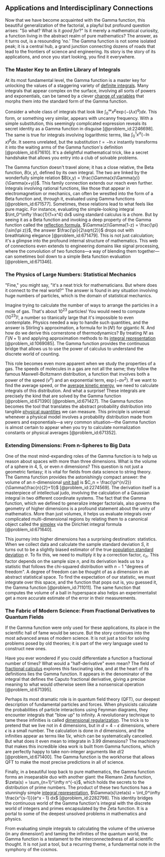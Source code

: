 ## Applications and Interdisciplinary Connections

Now that we have become acquainted with the Gamma function, this beautiful generalization of the factorial, a playful but profound question arises: "So what? What is it *good for*?" Is it merely a mathematical curiosity, a function living in the abstract realm of pure mathematics? The answer, as it turns out, is a resounding 'no.' The Gamma function is not some isolated peak; it is a central hub, a grand junction connecting dozens of roads that lead to the frontiers of science and engineering. Its story is the story of its applications, and once you start looking, you find it everywhere.

### The Master Key to an Entire Library of Integrals

At its most fundamental level, the Gamma function is a master key for unlocking the values of a staggering variety of [definite integrals](@article_id:147118). Many integrals that appear complex on the surface, involving all sorts of powers and exponentials, can be tamed by a clever [change of variables](@article_id:140892) that morphs them into the standard form of the Gamma function.

Consider a whole class of integrals that look like $\int_{0}^{\infty} x^p \exp(-(\lambda x)^q) dx$. This form, or something very similar, appears with uncanny frequency. With a simple substitution, this seemingly complicated expression reveals its secret identity as a Gamma function in disguise [@problem_id:2246698]. The same is true for integrals involving logarithmic terms, like $\int_0^1 x^\alpha (-\ln x)^\beta dx$. It seems unrelated, but the substitution $t = -\ln x$ instantly transforms it into the waiting arms of the Gamma function's definition [@problem_id:671610]. It's a delightful mathematical trick, like a secret handshake that allows you entry into a club of solvable problems.

The Gamma function doesn't travel alone; it has a close relative, the Beta function, $B(x,y)$, defined by its own integral. The two are linked by the wonderfully simple relation $B(x,y) = \frac{\Gamma(x)\Gamma(y)}{\Gamma(x+y)}$. This family connection extends our reach even further. Integrals involving rational functions, like those that appear in electromagnetism or mechanics, can often be wrestled into the form of a Beta function and, through it, evaluated using Gamma functions [@problem_id:671577]. Sometimes, these relations lead to what feels like pure magic. For instance, evaluating the simple-looking integral $\int_0^\infty \frac{1}{1+x^4} dx$ using standard calculus is a chore. But by seeing it as a Beta function and invoking a deep property of the Gamma function called the [reflection formula](@article_id:198347), $\Gamma(z)\Gamma(1-z) = \frac{\pi}{\sin(\pi z)}$, the answer $\frac{\pi}{2\sqrt{2}}$ drops out with breathtaking elegance [@problem_id:671479]. This is not just calculation; it's a glimpse into the profound internal structure of mathematics. This web of connections even extends to engineering domains like signal processing, where the convolution of two functions—a way of blending them together—can sometimes boil down to a simple Beta function evaluation [@problem_id:671346].

### The Physics of Large Numbers: Statistical Mechanics

"Fine," you might say, "it's a neat trick for mathematicians. But where does it connect to the real world?" The answer is found in any situation involving huge numbers of particles, which is the domain of statistical mechanics.

Imagine trying to calculate the number of ways to arrange the particles in a mole of gas. That's about $10^{23}$ particles! You would need to compute $(10^{23})!$, a number so titanically large that it's impossible to even contemplate. Physics needed a way to handle such quantities, and the answer is Stirling's approximation, a formula for $\ln(N!)$ for gigantic $N$. And how do we derive this cornerstone of thermodynamics? By treating $N!$ as $\Gamma(N+1)$ and applying approximation methods to its [integral representation](@article_id:197856) [@problem_id:1069085]. The Gamma function provides the continuous bridge that allows us to use the power of calculus to understand the discrete world of counting.

This role becomes even more apparent when we study the properties of a gas. The speeds of molecules in a gas are not all the same; they follow the famous Maxwell-Boltzmann distribution, a function that involves both a power of the speed ($v^n$) and an exponential term, $\exp(-\alpha v^2)$. If we want to find the average speed, or the [average kinetic energy](@article_id:145859), we need to calculate integrals of this distribution. And what a surprise! These integrals are precisely the kind that are solved by the Gamma function [@problem_id:671390] [@problem_id:671427]. The Gamma function becomes the tool that translates the abstract probability distribution into tangible [physical quantities](@article_id:176901) we can measure. This principle is universal: whenever a physical model involves a probability distribution made from powers and exponentials—a very common situation—the Gamma function is almost certain to appear when you try to calculate normalization constants or physical averages [@problem_id:671352].

### Extending Dimensions: From n-Spheres to Big Data

One of the most mind-expanding roles of the Gamma function is to help us reason about spaces with more than three dimensions. What is the volume of a sphere in 4, 5, or even $n$ dimensions? This question is not just a geometric fantasy; it is vital for fields from data science to string theory. The Gamma function provides the astonishingly compact answer: the volume of an $n$-dimensional [unit ball](@article_id:142064) is $C_n = \frac{\pi^{n/2}}{\Gamma(\frac{n}{2}+1)}$ [@problem_id:2274569]. The derivation itself is a masterpiece of intellectual judo, involving the calculation of a Gaussian integral in two different coordinate systems. The fact that the Gamma function, which we defined to generalize integer factorials, also governs the geometry of higher dimensions is a profound statement about the unity of mathematics. More than just volumes, it helps us evaluate integrals over complicated multi-dimensional regions by relating them to a canonical object called the [simplex](@article_id:270129) via the Dirichlet integral formula [@problem_id:671640].

This journey into higher dimensions has a surprising destination: statistics. When we collect data and calculate the sample standard deviation $S$, it turns out to be a slightly biased estimator of the true [population standard deviation](@article_id:187723) $\sigma$. To fix this, we need to multiply it by a correction factor, $c_n$. This factor depends on the sample size $n$, and its derivation leads us to a statistic that follows the chi-squared distribution with $n-1$ "degrees of freedom". A degree of freedom can be thought of as a dimension in an abstract statistical space. To find the expectation of our statistic, we must integrate over this space, and the function that pops out is, you guessed it, the Gamma function [@problem_id:711011]. The same function that computes the volume of a ball in hyperspace also helps an experimentalist get a more accurate estimate of the error in their measurements.

### The Fabric of Modern Science: From Fractional Derivatives to Quantum Fields

If the Gamma function were only used for these applications, its place in the scientific hall of fame would be secure. But the story continues into the most advanced areas of modern science. It is not just a tool for solving problems posed by old theories; it is part of the very language used to construct new ones.

Have you ever wondered if you could differentiate a function a fractional number of times? What would a "half-derivative" even mean? The field of [fractional calculus](@article_id:145727) explores this fascinating idea, and at the heart of its definitions lies the Gamma function. It appears in the denominator of the integral that defines the Caputo fractional derivative, giving a precise meaning to what would otherwise seem like a nonsensical operation [@problem_id:671395].

Perhaps its most dramatic role is in quantum field theory (QFT), our deepest description of fundamental particles and forces. When physicists calculate the probabilities of particle interactions using Feynman diagrams, they encounter integrals that "blow up" to infinity. A revolutionary technique to tame these infinities is called [dimensional regularization](@article_id:143010). The trick is to pretend that we live not in 4 dimensions, but in $d = 4 - \epsilon$ dimensions, where $\epsilon$ is a small number. The calculation is done in $d$ dimensions, and the infinities appear as terms like $1/\epsilon$, which can be systematically cancelled. But what does it even mean to integrate in $3.99$ dimensions? The machinery that makes this incredible idea work is built from Gamma functions, which are perfectly happy to take non-integer arguments like $d/2$ [@problem_id:671400]. The Gamma function is the workhorse that allows QFT to make the most precise predictions in all of science.

Finally, in a beautiful loop back to pure mathematics, the Gamma function forms an inseparable duo with another giant: the Riemann Zeta function, $\zeta(s) = \sum_{n=1}^\infty n^{-s}$, which holds the secrets to the distribution of prime numbers. The product of these two functions has a stunningly simple [integral representation](@article_id:197856), $\Gamma(s)\zeta(s) = \int_0^\infty \frac{x^{s-1}}{e^x - 1} dx$ [@problem_id:2282798]. This identity bridges the continuous world of the Gamma function's integral with the discrete world of integers and primes encapsulated by the Zeta function. It is a portal to some of the deepest unsolved problems in mathematics and physics.

From evaluating simple integrals to calculating the volume of the universe (in any dimension!) and taming the infinities of the quantum world, the Gamma function is a testament to the interconnectedness of all scientific thought. It is not just a tool, but a recurring theme, a fundamental note in the symphony of the cosmos.